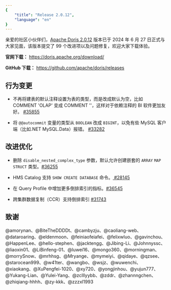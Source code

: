 ```yaml
---
{
    "title": "Release 2.0.12",
    "language": "en"
}
---
```


<!--
Licensed to the Apache Software Foundation (ASF) under one
or more contributor license agreements.  See the NOTICE file
distributed with this work for additional information
regarding copyright ownership.  The ASF licenses this file
to you under the Apache License, Version 2.0 (the
"License"); you may not use this file except in compliance
with the License.  You may obtain a copy of the License at

  http://www.apache.org/licenses/LICENSE-2.0

Unless required by applicable law or agreed to in writing,
software distributed under the License is distributed on an
"AS IS" BASIS, WITHOUT WARRANTIES OR CONDITIONS OF ANY
KIND, either express or implied.  See the License for the
specific language governing permissions and limitations
under the License.
-->

亲爱的社区小伙伴们，[Apache Doris 2.0.12](https://doris.apache.org/download/) 版本已于 2024 年 6 月 27 日正式与大家见面，该版本提交了 99 个改进项以及问题修复，欢迎大家下载体验。

**官网下载：** https://doris.apache.org/download/

**GitHub 下载：** https://github.com/apache/doris/releases

## 行为变更

- 不再将建表的默认注释设置为表的类型，而是改成默认为空，比如 COMMENT 'OLAP' 变成 COMMENT ''，这样对于依赖注释的 BI 软件更加友好。 [#35855](https://github.com/apache/doris/pull/35855)

- 将 `@@autocommit` 变量的类型从 `BOOLEAN` 改成 `BIGINT`，以免有些 MySQL 客户端（比如.NET MySQL.Data）报错。 [#33282](https://github.com/apache/doris/pull/33282)


## 改进优化

- 删除 `disable_nested_complex_type` 参数，默认允许创建嵌套的 `ARRAY` `MAP` `STRUCT` 类型。[#36255](https://github.com/apache/doris/pull/36255)

- HMS Catalog 支持 `SHOW CREATE DATABASE` 命令。[ #28145](https://github.com/apache/doris/pull/28145)

- 在 Query Profile 中增加更多倒排索引的指标。[#36545](https://github.com/apache/doris/pull/36545)

- 跨集群数据复制（CCR）支持倒排索引 [#31743](https://github.com/apache/doris/pull/31743)

## 致谢

@amorynan、@BiteTheDDDDt、@cambyzju、@caoliang-web、@dataroaring、@eldenmoon、@feiniaofeiafei、@felixwluo、@gavinchou、@HappenLee、@hello-stephen、@jacktengg、@Jibing-Li、@Johnnyssc、@liaoxin01、@LiBinfeng-01、@luwei16、@mongo360、@morningman、@morrySnow、@mrhhsg、@Mryange、@mymeiyi、@qidaye、@qzsee、@starocean999、@w41ter、@wangbo、@wsjz、@wuwenchi、@xiaokang、@XuPengfei-1020、@xy720、@yongjinhou、@yujun777、@Yukang-Lian、@Yulei-Yang、@zclllyybb、@zddr、@zhannngchen、@zhiqiang-hhhh、@zy-kkk、@zzzxl1993